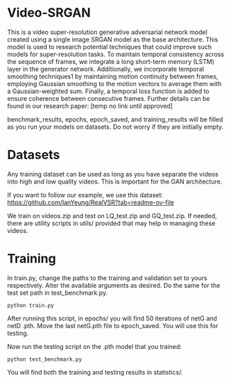 # Video-SRGAN

This is a video super-resolution generative adversarial network model created using a single image SRGAN model as the base architecture. This model is used to research potential techniques that could improve such models for super-resolution tasks. To maintain temporal consistency across the sequence of frames, we integrate a long short-term memory (LSTM) layer in the generator network.  Additionally, we incorporate
temporal smoothing techniques1 by maintaining motion continuity between frames, employing Gaussian smoothing to the motion vectors to average them with a Gaussian-weighted sum. Finally, a temporal loss function is added to ensure coherence between consecutive frames. Further details can be found in our research paper: [temp no link until approved]

benchmark_results, epochs, epoch_saved, and training_results will be filled as you run your models on datasets. Do not worry if they are initially empty.

# Datasets

Any training dataset can be used as long as you have separate the videos into high and low quality videos. This is important for the GAN architecture. 

If you want to follow our example, we use this dataset: https://github.com/IanYeung/RealVSR?tab=readme-ov-file

We train on videos.zip and test on LQ_test.zip and GQ_test.zip. If needed, there are utility scripts in utils/ provided that may help in managing these videos.

# Training

In train.py, change the paths to the training and validation set to yours respectively. Alter the available arguments as desired.
Do the same for the test set path in test_benchmark.py.

`python train.py`

After running this script, in epochs/ you will find 50 iterations of netG and netD .pth. Move the last netG.pth file to epoch_saved. You will use this for testing.

Now run the testing script on the .pth model that you trained:

`python test_benchmark.py`

You will find both the training and testing results in statistics/.
